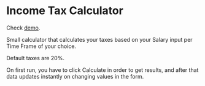 # Income Tax Calculator

Check [demo](https://delightful-tanuki-88c3c3.netlify.app/).

Small calculator that calculates your taxes based on your Salary input per Time Frame of your choice.

Default taxes are 20%.

On first run, you have to click Calculate in order to get results, and after that data updates instantly on changing values in the form.

